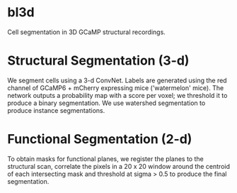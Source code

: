 # bl3d
Cell segmentation in 3D GCaMP structural recordings.

# Structural Segmentation (3-d)
We segment cells using a 3-d ConvNet. Labels are generated using the red channel of GCaMP6 + mCherry expressing mice ('watermelon' mice). The network outputs a probability map with a score per voxel; we threshold it to produce a binary segmentation. We use watershed segmentation to produce instance segmentations.

# Functional Segmentation (2-d)
To obtain masks for functional planes, we register the planes to the structural scan, correlate the pixels in a 20 x 20 window around the centroid of each intersecting mask and threshold at sigma > 0.5 to produce the final segmentation.

